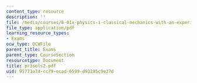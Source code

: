 ```yaml
---
content_type: resource
description: ''
file: /media/courses/8-01x-physics-i-classical-mechanics-with-an-experimental-focus-fall-2002/95771a74cc79ecad6599d93285c9e37d_pr3sols2.pdf
file_type: application/pdf
learning_resource_types:
- Exams
ocw_type: OCWFile
parent_title: Exams
parent_type: CourseSection
resourcetype: Document
title: pr3sols2.pdf
uid: 95771a74-cc79-ecad-6599-d93285c9e37d
---
```

